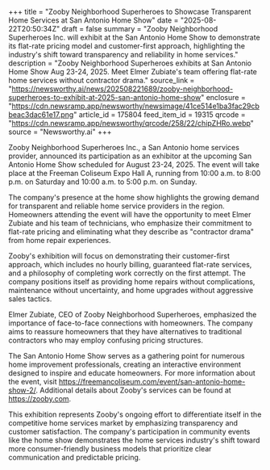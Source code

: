 +++
title = "Zooby Neighborhood Superheroes to Showcase Transparent Home Services at San Antonio Home Show"
date = "2025-08-22T20:50:34Z"
draft = false
summary = "Zooby Neighborhood Superheroes Inc. will exhibit at the San Antonio Home Show to demonstrate its flat-rate pricing model and customer-first approach, highlighting the industry's shift toward transparency and reliability in home services."
description = "Zooby Neighborhood Superheroes exhibits at San Antonio Home Show Aug 23-24, 2025. Meet Elmer Zubiate's team offering flat-rate home services without contractor drama."
source_link = "https://newsworthy.ai/news/202508221689/zooby-neighborhood-superheroes-to-exhibit-at-2025-san-antonio-home-show"
enclosure = "https://cdn.newsramp.app/newsworthy/newsimage/41ce514e1ba3fac29cbbeac3dac61e17.png"
article_id = 175804
feed_item_id = 19315
qrcode = "https://cdn.newsramp.app/newsworthy/qrcode/258/22/chipZHRo.webp"
source = "Newsworthy.ai"
+++

<p>Zooby Neighborhood Superheroes Inc., a San Antonio home services provider, announced its participation as an exhibitor at the upcoming San Antonio Home Show scheduled for August 23-24, 2025. The event will take place at the Freeman Coliseum Expo Hall A, running from 10:00 a.m. to 8:00 p.m. on Saturday and 10:00 a.m. to 5:00 p.m. on Sunday.</p><p>The company's presence at the home show highlights the growing demand for transparent and reliable home service providers in the region. Homeowners attending the event will have the opportunity to meet Elmer Zubiate and his team of technicians, who emphasize their commitment to flat-rate pricing and eliminating what they describe as "contractor drama" from home repair experiences.</p><p>Zooby's exhibition will focus on demonstrating their customer-first approach, which includes no hourly billing, guaranteed flat-rate services, and a philosophy of completing work correctly on the first attempt. The company positions itself as providing home repairs without complications, maintenance without uncertainty, and home upgrades without aggressive sales tactics.</p><p>Elmer Zubiate, CEO of Zooby Neighborhood Superheroes, emphasized the importance of face-to-face connections with homeowners. The company aims to reassure homeowners that they have alternatives to traditional contractors who may employ confusing pricing structures.</p><p>The San Antonio Home Show serves as a gathering point for numerous home improvement professionals, creating an interactive environment designed to inspire and educate homeowners. For more information about the event, visit <a href="https://freemancoliseum.com/event/san-antonio-home-show-2/" rel="nofollow" target="_blank">https://freemancoliseum.com/event/san-antonio-home-show-2/</a>. Additional details about Zooby's services can be found at <a href="https://zooby.com" rel="nofollow" target="_blank">https://zooby.com</a>.</p><p>This exhibition represents Zooby's ongoing effort to differentiate itself in the competitive home services market by emphasizing transparency and customer satisfaction. The company's participation in community events like the home show demonstrates the home services industry's shift toward more consumer-friendly business models that prioritize clear communication and predictable pricing.</p>
